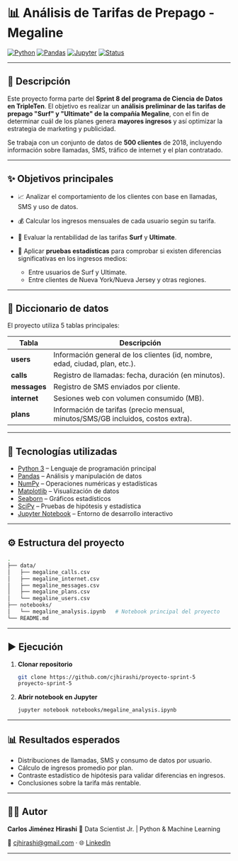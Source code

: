 # 📊 Análisis de Tarifas de Prepago - Megaline

[![Python](https://img.shields.io/badge/Python-3.x-blue?logo=python)](https://www.python.org/)
[![Pandas](https://img.shields.io/badge/Pandas-Data%20Analysis-green?logo=pandas)](https://pandas.pydata.org/)
[![Jupyter](https://img.shields.io/badge/Jupyter-Notebook-orange?logo=jupyter)](https://jupyter.org/)
[![Status](https://img.shields.io/badge/Project-Sprint%208-blueviolet)]()

---

## 🚀 Descripción

Este proyecto forma parte del **Sprint 8 del programa de Ciencia de Datos en TripleTen**.
El objetivo es realizar un **análisis preliminar de las tarifas de prepago "Surf" y "Ultimate" de la compañía Megaline**, con el fin de determinar cuál de los planes genera **mayores ingresos** y así optimizar la estrategia de marketing y publicidad.

Se trabaja con un conjunto de datos de **500 clientes** de 2018, incluyendo información sobre llamadas, SMS, tráfico de internet y el plan contratado.

---

## ✨ Objetivos principales

* 📈 Analizar el comportamiento de los clientes con base en llamadas, SMS y uso de datos.
* 💰 Calcular los ingresos mensuales de cada usuario según su tarifa.
* 🧮 Evaluar la rentabilidad de las tarifas **Surf** y **Ultimate**.
* 🧪 Aplicar **pruebas estadísticas** para comprobar si existen diferencias significativas en los ingresos medios:

  * Entre usuarios de Surf y Ultimate.
  * Entre clientes de Nueva York/Nueva Jersey y otras regiones.

---

## 📂 Diccionario de datos

El proyecto utiliza 5 tablas principales:

| Tabla        | Descripción                                                                      |
| ------------ | -------------------------------------------------------------------------------- |
| **users**    | Información general de los clientes (id, nombre, edad, ciudad, plan, etc.).      |
| **calls**    | Registro de llamadas: fecha, duración (en minutos).                              |
| **messages** | Registro de SMS enviados por cliente.                                            |
| **internet** | Sesiones web con volumen consumido (MB).                                         |
| **plans**    | Información de tarifas (precio mensual, minutos/SMS/GB incluidos, costos extra). |

---

## 🧰 Tecnologías utilizadas

* [Python 3](https://www.python.org/) – Lenguaje de programación principal
* [Pandas](https://pandas.pydata.org/) – Análisis y manipulación de datos
* [NumPy](https://numpy.org/) – Operaciones numéricas y estadísticas
* [Matplotlib](https://matplotlib.org/) – Visualización de datos
* [Seaborn](https://seaborn.pydata.org/) – Gráficos estadísticos
* [SciPy](https://scipy.org/) – Pruebas de hipótesis y estadística
* [Jupyter Notebook](https://jupyter.org/) – Entorno de desarrollo interactivo

---

## ⚙️ Estructura del proyecto

```bash
.
├── data/
│   ├── megaline_calls.csv
│   ├── megaline_internet.csv
│   ├── megaline_messages.csv
│   ├── megaline_plans.csv
│   └── megaline_users.csv
├── notebooks/
│   └── megaline_analysis.ipynb   # Notebook principal del proyecto
└── README.md
```

---

## ▶️ Ejecución

1. **Clonar repositorio**

   ```bash
   git clone https://github.com/cjhirashi/proyecto-sprint-5
   proyecto-sprint-5
   ```

2. **Abrir notebook en Jupyter**

   ```bash
   jupyter notebook notebooks/megaline_analysis.ipynb
   ```

---

## 📊 Resultados esperados

* Distribuciones de llamadas, SMS y consumo de datos por usuario.
* Cálculo de ingresos promedio por plan.
* Contraste estadístico de hipótesis para validar diferencias en ingresos.
* Conclusiones sobre la tarifa más rentable.

---

## 👨‍💻 Autor

**Carlos Jiménez Hirashi**
💼 Data Scientist Jr. | Python & Machine Learning

📧 [cjhirashi@gmail.com](mailto:cjhirashi@gmail.com) · 🌐 [LinkedIn](https://www.linkedin.com/in/cjhirashi)

---
